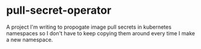 # pull-secret-operator

A project I'm writing to propogate image pull secrets in kubernetes namespaces so I don't have to keep copying them around every time I make a new namespace.
